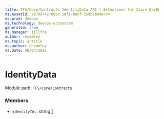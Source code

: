 ```yaml
---
title: TFS/Core/Contracts IdentityData API | Extensions for Azure DevOps Services
ms.assetid: 7b70d742-006c-58f1-8a6f-55db6b94e704
ms.prod: devops
ms.technology: devops-ecosystem
generated: true
ms.manager: jillfra
author: chcomley
ms.topic: article
ms.author: chcomley
ms.date: 08/04/2016
---
```


# IdentityData

Module path: `TFS/Core/Contracts`


### Members

* `identityIds`: string[]. 


